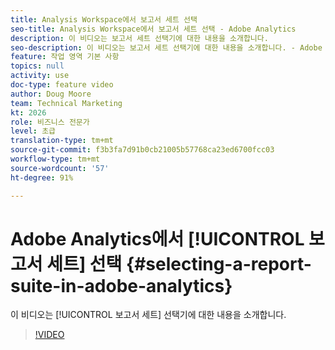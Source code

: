 ```yaml
---
title: Analysis Workspace에서 보고서 세트 선택
seo-title: Analysis Workspace에서 보고서 세트 선택 - Adobe Analytics
description: 이 비디오는 보고서 세트 선택기에 대한 내용을 소개합니다.
seo-description: 이 비디오는 보고서 세트 선택기에 대한 내용을 소개합니다. - Adobe Analytics
feature: 작업 영역 기본 사항
topics: null
activity: use
doc-type: feature video
author: Doug Moore
team: Technical Marketing
kt: 2026
role: 비즈니스 전문가
level: 초급
translation-type: tm+mt
source-git-commit: f3b3fa7d91b0cb21005b57768ca23ed6700fcc03
workflow-type: tm+mt
source-wordcount: '57'
ht-degree: 91%

---
```



# Adobe Analytics에서 [!UICONTROL 보고서 세트] 선택 {#selecting-a-report-suite-in-adobe-analytics}

이 비디오는 [!UICONTROL 보고서 세트] 선택기에 대한 내용을 소개합니다.

>[!VIDEO](https://video.tv.adobe.com/v/23967/?quality=12)
